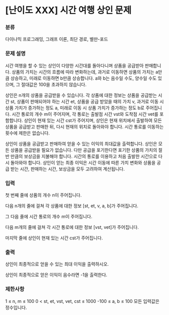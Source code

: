 # [난이도 XXX] 시간 여행 상인 문제
### 분류
다이나믹 프로그래밍, 그래프 이론, 최단 경로, 벨만-포드

### 문제 설명
<p>시간 여행을 할 수 있는 상인이 다양한 시간대를 돌아다니며 상품을 공급받아 판매합니다. 상품의 가치는 시간의 흐름에 따라 변화하는데, 과거로 이동하면 상품의 가치는 a만큼 상승하고, 미래로 이동하면 b만큼 상승합니다. a와 b는 음수일 수도, 양수일 수도 있으며, 그 절대값은 100을 초과하지 않습니다.</p>

<p>상인은 n개의 상품을 공급받을 수 있습니다. 각 상품에 대한 정보는 상품을 공급받는 시간 st, 상품이 판매되어야 하는 시간 et, 상품을 공급 받았을 때의 가치 v, 과거로 이동 시 상품 가치가 증가하는 정도 a, 미래로 이동 시 상품 가치가 증가하는 정도 b로 주어집니다. 시간 통로의 개수 m이 주어지며, 각 통로는 출발점 시간 vst와 도착점 시간 vet를 포함합니다. 상인이 현재 있는 시간 cst가 주어지며, 상인은 현재 위치에서 출발하여 모든 상품을 공급받고 판매한 뒤, 다시 현재의 위치로 돌아와야 합니다. 시간 통로를 이동하는 횟수에 제한은 없습니다.</p>

<p>상인이 상품을 공급받고 판매하여 얻을 수 있는 이익의 최대값을 출력합니다. 상인은 모든 상품을 공급받을 필요가 없습니다. 다만 공급을 포기한다면 포기한 상품의 가치의 절반 만큼의 보상금을 지불해야 합니다. 시간의 통로를 이용하고 처음 출발한 시간으로 다시 돌아와야 합니다. 상인이 얻는 최종 이익은 시간 이동에 따른 가치 변화와 상품을 공급 받는 시간, 판매하는 시간, 보상금을 모두 고려하여 계산됩니다.</p>

### 입력
<p>첫 번째 줄에 상품의 개수 n이 주어집니다.</p>
<p>다음 n개의 줄에 걸쳐 각 상품에 대한 정보 [st, et, v, a, b]가 주어집니다.</p>
<p>그 다음 줄에 시간 통로의 개수 m이 주어집니다.</p>
<p>다음 m개의 줄에 걸쳐 각 시간 통로에 대한 정보 [vst, vet]가 주어집니다.</p>
<p>마지막 줄에 상인이 현재 있는 시간 cst가 주어집니다.</p>

### 출력
<p>상인이 최종적으로 얻을 수 있는 최대 이익을 출력하시오.</p>
<p>상인이 최종적으로 얻은 이익이 음수라면 -1을 출력한다.</p>

### 제한사항
1 ≤ n, m ≤ 100
0 < st, et, vst, vet, cst ≤ 1000
-100 ≤ a, b ≤ 100
모든 입력값은 정수입니다.
